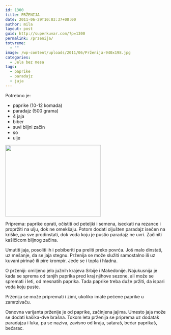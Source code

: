 ```yaml
---
id: 1300
title: PRŽENIJA
date: 2011-06-29T10:03:37+00:00
author: mila
layout: post
guid: http://superkuvar.com/?p=1300
permalink: /przenija/
totvreme:
  - ""
image: /wp-content/uploads/2011/06/Prženija-940x198.jpg
categories:
  - Jela bez mesa
tags:
  - paprike
  - paradajz
  - jaja
---
```

Potrebno je:

  * paprike (10-12 komada)
  * paradajz (500 grama)
  * 4 jaja
  * biber
  * suvi biljni začin
  * so
  * ulje

<img class="alignnone size-medium wp-image-3495" title="Prženija" src="/wp-content/uploads/2011/06/Pr%C5%BEenija-300x225.jpg" alt="" width="300" height="225" /> 

Priprema: paprike oprati, očistiti od peteljki i semena, iseckati na rezance i  propržiti na ulju, dok ne omekšaju. Potom dodati oljušten paradajz isečen na kriške, pa sve prodinstati, dok voda koju je pustio paradajz ne uvri. Začiniti kašičicom biljnog začina.

Umutiti jaja, posoliti ih i pobiberiti pa preliti preko povrća. Još malo dinstati, uz mešanje, da se jaja stegnu. Prženija se može služiti samostalno ili uz kuvani pirinač ili pire krompir. Jede se i topla i hladna.

O prženiji: omiljeno jelo južnih krajeva Srbije i Makedonije. Najukusnija je kada se sprema od tanjih paprika pred kraj njihove sezone, ali može se spremati i leti, od mesnatih paprika. Tada paprike treba duže pržiti, da ispari voda koju puste.

Prženija se može pripremati i zimi, ukoliko imate pečene paprike u zamrzivaču.

Osnovna varijanta prženije je od paprike, začinjena jajima. Umesto jaja može se dodati kašika-dve brašna. Tokom leta prženija se priprema uz dodatak paradajza i luka, pa se naziva, zavisno od kraja, sataraš, bećar paprikaš, bećarac.

&nbsp;

&nbsp;